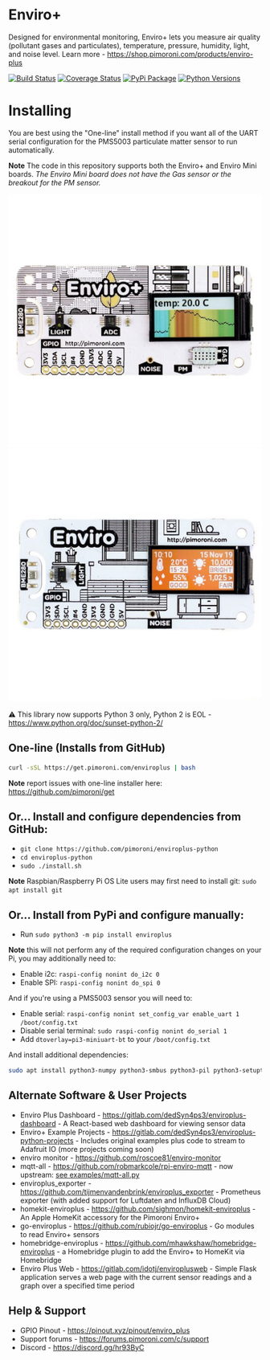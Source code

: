 # Enviro+

Designed for environmental monitoring, Enviro+ lets you measure air quality (pollutant gases and particulates), temperature, pressure, humidity, light, and noise level. Learn more - https://shop.pimoroni.com/products/enviro-plus

[![Build Status](https://travis-ci.com/pimoroni/enviroplus-python.svg?branch=master)](https://travis-ci.com/pimoroni/enviroplus-python)
[![Coverage Status](https://coveralls.io/repos/github/pimoroni/enviroplus-python/badge.svg?branch=master)](https://coveralls.io/github/pimoroni/enviroplus-python?branch=master)
[![PyPi Package](https://img.shields.io/pypi/v/enviroplus.svg)](https://pypi.python.org/pypi/enviroplus)
[![Python Versions](https://img.shields.io/pypi/pyversions/enviroplus.svg)](https://pypi.python.org/pypi/enviroplus)

# Installing

You are best using the "One-line" install method if you want all of the UART serial configuration for the PMS5003 particulate matter sensor to run automatically.

**Note** The code in this repository supports both the Enviro+ and Enviro Mini boards. _The Enviro Mini board does not have the Gas sensor or the breakout for the PM sensor._

![Enviro Plus pHAT](./Enviro-Plus-pHAT.jpg)
![Enviro Mini pHAT](./Enviro-mini-pHAT.jpg)

:warning: This library now supports Python 3 only, Python 2 is EOL - https://www.python.org/doc/sunset-python-2/

## One-line (Installs from GitHub)

```bash
curl -sSL https://get.pimoroni.com/enviroplus | bash
```

**Note** report issues with one-line installer here: https://github.com/pimoroni/get

## Or... Install and configure dependencies from GitHub:

* `git clone https://github.com/pimoroni/enviroplus-python`
* `cd enviroplus-python`
* `sudo ./install.sh`

**Note** Raspbian/Raspberry Pi OS Lite users may first need to install git: `sudo apt install git`

## Or... Install from PyPi and configure manually:

* Run `sudo python3 -m pip install enviroplus`

**Note** this will not perform any of the required configuration changes on your Pi, you may additionally need to:

* Enable i2c: `raspi-config nonint do_i2c 0`
* Enable SPI: `raspi-config nonint do_spi 0`

And if you're using a PMS5003 sensor you will need to:

* Enable serial: `raspi-config nonint set_config_var enable_uart 1 /boot/config.txt`
* Disable serial terminal: `sudo raspi-config nonint do_serial 1`
* Add `dtoverlay=pi3-miniuart-bt` to your `/boot/config.txt`

And install additional dependencies:

```bash
sudo apt install python3-numpy python3-smbus python3-pil python3-setuptools
```

## Alternate Software & User Projects

* Enviro Plus Dashboard - https://gitlab.com/dedSyn4ps3/enviroplus-dashboard - A React-based web dashboard for viewing sensor data
* Enviro+ Example Projects - https://gitlab.com/dedSyn4ps3/enviroplus-python-projects - Includes original examples plus code to stream to Adafruit IO (more projects coming soon)
* enviro monitor - https://github.com/roscoe81/enviro-monitor
* mqtt-all - https://github.com/robmarkcole/rpi-enviro-mqtt - now upstream: [see examples/mqtt-all.py](examples/mqtt-all.py)
* enviroplus_exporter - https://github.com/tijmenvandenbrink/enviroplus_exporter - Prometheus exporter (with added support for Luftdaten and InfluxDB Cloud)
* homekit-enviroplus - https://github.com/sighmon/homekit-enviroplus - An Apple HomeKit accessory for the Pimoroni Enviro+
* go-enviroplus - https://github.com/rubiojr/go-enviroplus - Go modules to read Enviro+ sensors
* homebridge-enviroplus - https://github.com/mhawkshaw/homebridge-enviroplus - a Homebridge plugin to add the Enviro+ to HomeKit via Homebridge
* Enviro Plus Web - https://gitlab.com/idotj/enviroplusweb - Simple Flask application serves a web page with the current sensor readings and a graph over a specified time period

## Help & Support

* GPIO Pinout - https://pinout.xyz/pinout/enviro_plus
* Support forums - https://forums.pimoroni.com/c/support
* Discord - https://discord.gg/hr93ByC
